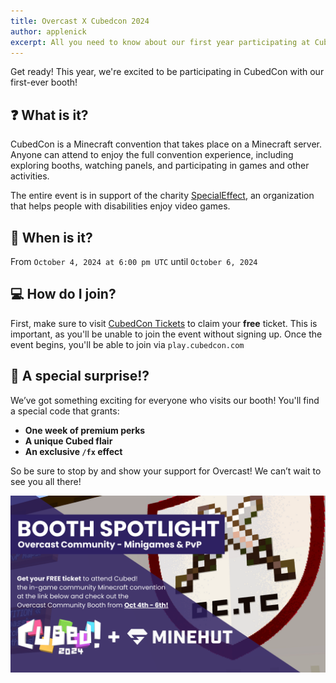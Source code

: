 ```yaml
---
title: Overcast X Cubedcon 2024
author: applenick
excerpt: All you need to know about our first year participating at Cubedcon!
---
```


Get ready! This year, we're excited to be participating in CubedCon with our first-ever booth!

## ❓ What is it?
CubedCon is a Minecraft convention that takes place on a Minecraft server. Anyone can attend to enjoy the full convention experience, including exploring booths, watching panels, and participating in games and other activities.

The entire event is in support of the charity [SpecialEffect](https://www.specialeffect.org.uk), an organization that helps people with disabilities enjoy video games.

## 📅 When is it?
From `October 4, 2024 at 6:00 pm UTC` until `October 6, 2024`

## 💻 How do I join?
First, make sure to visit [CubedCon Tickets](https://cubedcon.com/tickets) to claim your **free** ticket. This is important, as you'll be unable to join the event without signing up. Once the event begins, you'll be able to join via `play.cubedcon.com`

## 🎁 A special surprise!?
We’ve got something exciting for everyone who visits our booth! You'll find a special code that grants:
- **One week of premium perks**
- **A unique Cubed flair**
- **An exclusive `/fx` effect**

So be sure to stop by and show your support for Overcast! We can’t wait to see you all there!

[![CubedConPromo](/img/blog/ocn-cubed-promo.png)](/img/blog/ocn-cubed-promo.png)
